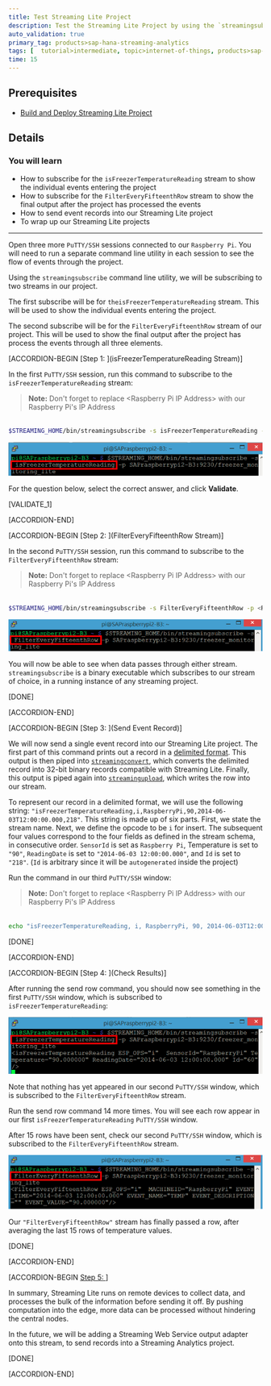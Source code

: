 ```yaml
---
title: Test Streaming Lite Project
description: Test the Streaming Lite Project by using the `streamingsubscribe` command line utility to see the flow of events through the project.
auto_validation: true
primary_tag: products>sap-hana-streaming-analytics
tags: [  tutorial>intermediate, topic>internet-of-things, products>sap-hana-streaming-analytics, products>sap-hana\,-express-edition ]
time: 15
---
```


## Prerequisites  
 - [Build and Deploy Streaming Lite Project](https://www.sap.com/developer/tutorials/hsa-streaming-lite-freezer-monitoring-part3.html)

## Details
### You will learn  
- How to subscribe for the `isFreezerTemperatureReading` stream to show the individual events entering the project
- How to subscribe for the `FilterEveryFifteenthRow` stream to show the final output after the project has processed the events
- How to send event records into our Streaming Lite project
- To wrap up our Streaming Lite projects


---

Open three more `PuTTY/SSH` sessions connected to our `Raspberry Pi`. You will need to run a separate command line utility in each session to see the flow of events through the project.

Using the `streamingsubscribe` command line utility, we will be subscribing to two streams in our project.

The first subscribe will be for `theisFreezerTemperatureReading` stream. This will be used to show the individual events entering the project.

The second subscribe will be for the `FilterEveryFifteenthRow` stream of our project. This will be used to show the final output after the project has process the events through all three elements.

[ACCORDION-BEGIN [Step 1: ](isFreezerTemperatureReading Stream)]

In the first `PuTTY/SSH` session, run this command to subscribe to the `isFreezerTemperatureReading` stream:

> **Note:** Don't forget to replace \<Raspberry Pi IP Address\> with our Raspberry Pi's IP Address

```Bash

$STREAMING_HOME/bin/streamingsubscribe -s isFreezerTemperatureReading -p <Raspberry Pi IP Address>:9230/freezer_monitoring_lite
```

![Is Freezer Temperature Reading](isFreezerTemperatureReading.png)

For the question below, select the correct answer, and click **Validate**.

[VALIDATE_1]

[ACCORDION-END]

[ACCORDION-BEGIN [Step 2: ](FilterEveryFifteenthRow Stream)]

In the second `PuTTY/SSH` session, run this command to subscribe to the `FilterEveryFifteenthRow` stream:

> **Note:** Don't forget to replace \<Raspberry Pi IP Address\> with our Raspberry Pi's IP Address

```Bash

$STREAMING_HOME/bin/streamingsubscribe -s FilterEveryFifteenthRow -p <Raspberry Pi IP Address>:9230/freezer_monitoring_lite
```

![Filter Every Fifteenth Row](FilterEveryFifteenthRow.png)


You will now be able to see when data passes through either stream. `streamingsubscribe` is a binary executable which subscribes to our stream of choice, in a running instance of any streaming project.

[DONE]

[ACCORDION-END]


[ACCORDION-BEGIN [Step 3: ](Send Event Record)]

We will now send a single event record into our Streaming Lite project. The first part of this command prints out a record in a [delimited format](https://help.sap.com/viewer/e54136ab6a4a43e6a370265bf0a2d744/4.2.9/en-US/3cef7c1f75c542b1bc6dc01f2606f54c.html?q=delimited%20format). This output is then piped into [`streamingconvert`](https://help.sap.com/saphelp_esp_51sp09_util/helpdata/en/e7/8124f56f0f10148c0afd9de7ceb2b7/content.htm?no_cache=true), which converts the delimited record into 32-bit binary records compatible with Streaming Lite. Finally, this output is piped again into [`streamingupload`](https://help.sap.com/saphelp_esp_51sp09_util/helpdata/en/e7/8136296f0f1014b316940b33de65c6/content.htm?no_cache=true), which writes the row into our stream.

To represent our record in a delimited format, we will use the following string: `"isFreezerTemperatureReading,i,RaspberryPi,90,2014-06-03T12:00:00.000,218"`. This string is made up of six parts. First, we state the stream name. Next, we define the opcode to be `i` for insert. The subsequent four values correspond to the four fields as defined in the stream schema, in consecutive order. `SensorId` is set as `Raspberry Pi`, Temperature is set to `"90"`, `ReadingDate` is set to `"2014-06-03 12:00:00.000"`, and `Id` is set to `"218"`. (`Id` is arbitrary since it will be `autogenerated` inside the project)

Run the command in our third `PuTTY/SSH` window:

> **Note:** Don't forget to replace \<Raspberry Pi IP Address\> with our Raspberry Pi's IP Address

```Bash

echo "isFreezerTemperatureReading, i, RaspberryPi, 90, 2014-06-03T12:00:00.000,218" | $STREAMING_HOME/bin/streamingconvert -d "," -p <Raspberry Pi IP Address>:9230/freezer_monitoring_lite | $STREAMING_HOME/bin/streamingupload -p <Raspberry Pi IP Address>:9230/freezer_monitoring_lite
```

[DONE]

[ACCORDION-END]

[ACCORDION-BEGIN [Step 4: ](Check Results)]

After running the send row command, you should now see something in the first `PuTTY/SSH` window, which is subscribed to `isFreezerTemperatureReading`:

![Is Freezer Temperature Reading Results](isFreezerTemperatureReadingResults.png)

Note that nothing has yet appeared in our second `PuTTY/SSH` window, which is subscribed to the `FilterEveryFifteenthRow` stream.

Run the send row command 14 more times. You will see each row appear in our first `isFreezerTemperatureReading` `PuTTY/SSH` window.

After 15 rows have been sent, check our second `PuTTY/SSH` window, which is subscribed to the `FilterEveryFifteenthRow` stream.

![Filter Every Fifteenth Row Results](FilterEveryFifteenthRowResults.png)

Our `"FilterEveryFifteenthRow"` stream has finally passed a row, after averaging the last 15 rows of temperature values.

[DONE]

[ACCORDION-END]

[ACCORDION-BEGIN [Step 5: ](Summary)]

In summary, Streaming Lite runs on remote devices to collect data, and processes the bulk of the information before sending it off. By pushing computation into the edge, more data can be processed without hindering the central nodes.

In the future, we will be adding a Streaming Web Service output adapter onto this stream, to send records into a Streaming Analytics project.

[DONE]

[ACCORDION-END]

